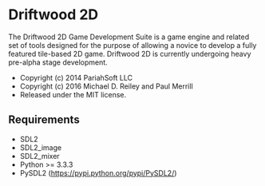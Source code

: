 Driftwood 2D
============

The Driftwood 2D Game Development Suite is a game engine and related set of tools designed for the purpose of allowing a novice to develop a fully featured tile-based 2D game. Driftwood 2D is currently undergoing heavy pre-alpha stage development.

* Copyright (c) 2014 PariahSoft LLC
* Copyright (c) 2016 Michael D. Reiley and Paul Merrill
* Released under the MIT license.

Requirements
------------

* SDL2
* SDL2_image
* SDL2_mixer
* Python >= 3.3.3
* PySDL2 (https://pypi.python.org/pypi/PySDL2/)
